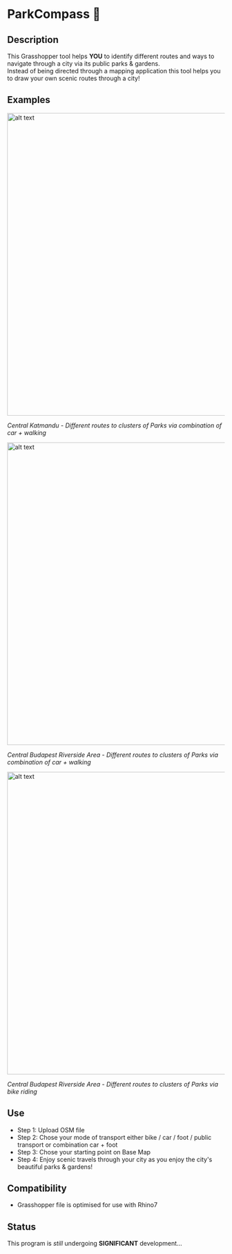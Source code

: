 # ParkCompass :compass:

## Description
This Grasshopper tool helps **YOU** to identify different routes and ways to navigate through a city via its public parks & gardens.      
Instead of being directed through a mapping application this tool helps you to draw your own scenic routes through a city!

## Examples

<img src="https://user-images.githubusercontent.com/88935906/130352888-62debac9-61da-47be-9b54-25dfbf34d8d9.JPG" alt="alt text" width="700">

*Central Katmandu - Different routes to clusters of Parks via combination of car + walking*


<img src="https://user-images.githubusercontent.com/88935906/130353337-f48b5b73-4f00-4000-9e60-482cb2f67011.JPG" alt="alt text" width="700">

*Central Budapest Riverside Area - Different routes to clusters of Parks via combination of car + walking*


<img src="https://user-images.githubusercontent.com/88935906/130353479-0be948e0-2806-4cc0-9354-dd5de435b8d9.JPG" alt="alt text" width="700">


*Central Budapest Riverside Area - Different routes to clusters of Parks via bike riding*
&nbsp;

## Use

- Step 1: Upload OSM file 
- Step 2: Chose your mode of transport either bike / car / foot / public transport or combination car + foot 
- Step 3: Chose your starting point on Base Map
- Step 4: Enjoy scenic travels through your city as you enjoy the city's beautiful parks & gardens!

## Compatibility

- Grasshopper file is optimised for use with Rhino7

## Status

This program is *still* undergoing **SIGNIFICANT** development...
